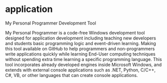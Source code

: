 # application
My Personal Programmer Development Tool
 
My Personal Programmer is a code-free Windows development
tool designed for application development including teaching
new developers and students basic programming logic and
event-driven learning. Making this tool available on GitHub to
help programmers and non-programmers write applications quickly
while learning End-User computing techniques without 
spending extra time learning a specific programming language. 
This tool incorporates already developed engines inside
Microsoft Windows, and extends with external console 
applications such as .NET, Python, C/C++, C#, VB, or other 
languages that can create console applications.







